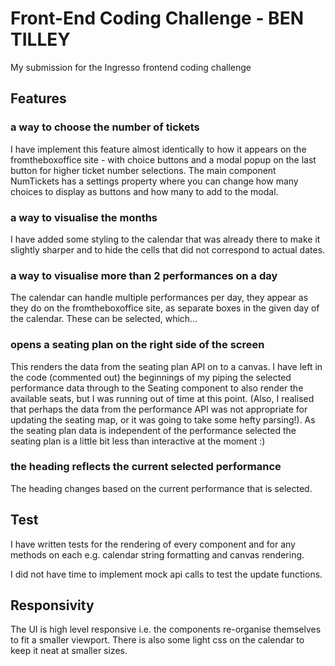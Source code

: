 # Front-End Coding Challenge - BEN TILLEY

My submission for the Ingresso frontend coding challenge

## Features

### a way to choose the number of tickets

I have implement this feature almost identically to how it appears on the
fromtheboxoffice site - with choice buttons and a modal popup on the last
button for higher ticket number selections. The main component NumTickets
has a settings property where you can change how many choices to display as
buttons and how many to add to the modal.

### a way to visualise the months

I have added some styling to the calendar that was already there to make it
slightly sharper and to hide the cells that did not correspond to actual
dates.

### a way to visualise more than 2 performances on a day

The calendar can handle multiple performances per day, they appear as they
do on the fromtheboxoffice site, as separate boxes in the given day of the
calendar. These can be selected, which...

### opens a seating plan on the right side of the screen

This renders the data from the seating plan API on to a canvas. I have left
in the code (commented out) the beginnings of my piping the selected
performance data through to the Seating component to also render the available
seats, but I was running out of time at this point. (Also, I realised that
perhaps the data from the performance API was not appropriate for updating
the seating map, or it was going to take some hefty parsing!). As the seating
plan data is independent of the performance selected the seating plan
is  a little bit less than interactive at the moment :)

### the heading reflects the current selected performance

The heading changes based on the current performance that is selected.

## Test

I have written tests for the rendering of every component and for any
methods on each e.g. calendar string formatting and canvas rendering.

I did not have time to implement mock api calls to test the update functions.

## Responsivity

The UI is high level responsive i.e. the components re-organise themselves to
fit a smaller viewport. There is also some light css on the calendar to
keep it neat at smaller sizes.
